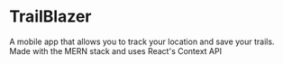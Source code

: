 # TrailBlazer
A mobile app that allows you to track your location and save your trails. Made with the MERN stack and uses React's Context API

